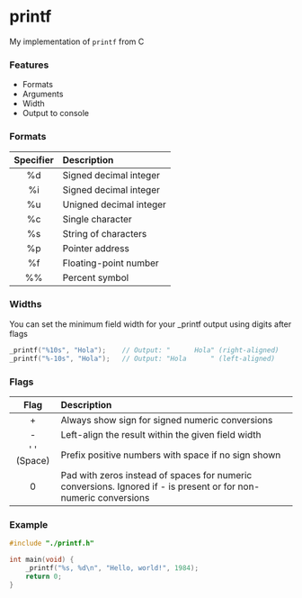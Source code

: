 # printf
My implementation of `printf` from C

### Features
- Formats
- Arguments
- Width
- Output to console

### Formats
| Specifier | Description             |
|:---------:|:------------------------|
| %d        | Signed decimal integer  |
| %i        | Signed decimal integer  |
| %u        | Unigned decimal integer |
| %c        | Single character        |
| %s        | String of characters    |
| %p        | Pointer address         |
| %f        | Floating-point number   |
| %%        | Percent symbol          |

### Widths
You can set the minimum field width for your _printf output using digits after flags
```c
_printf("%10s", "Hola");    // Output: "      Hola" (right-aligned)
_printf("%-10s", "Hola");   // Output: "Hola      " (left-aligned)
```

### Flags
| Flag        | Description                                         |
|:-----------:|:----------------------------------------------------|
| +           | Always show sign for signed numeric conversions	    |
| -           | Left-align the result within the given field width  |
| ' ' (Space) | Prefix positive numbers with space if no sign shown |
| 0           | Pad with zeros instead of spaces for numeric conversions. Ignored if - is present or for non-numeric conversions |

### Example
```c
#include "./printf.h"

int main(void) {
    _printf("%s, %d\n", "Hello, world!", 1984);
    return 0;
}
```

